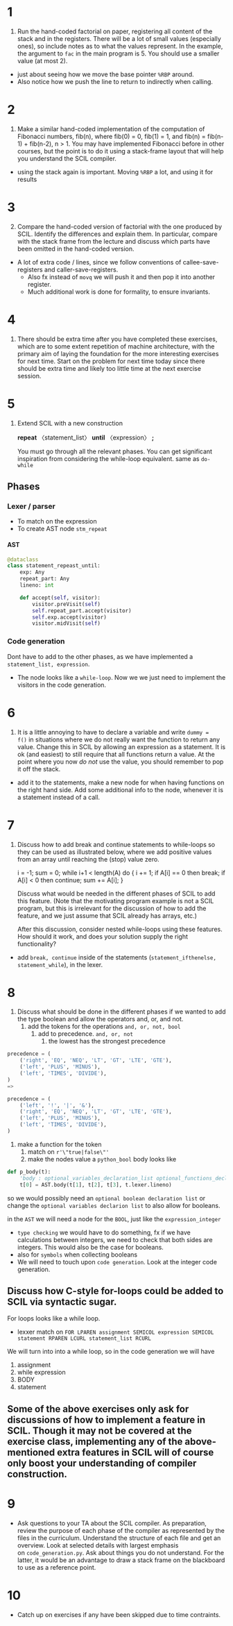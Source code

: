 # 1
1. Run the hand-coded factorial on paper, registering all content of the stack and in the registers. There will be a lot of small values (especially ones), so include notes as to what the values represent. In the example, the argument to `fac` in the main program is 5. You should use a smaller value (at most 2).
- just about seeing how we move the base pointer `%RBP` around. 
- Also notice how we push the line to return to indirectly when calling.
# 2
1. Make a similar hand-coded implementation of the computation of Fibonacci numbers, fib(n), where fib(0) = 0, fib(1) = 1, and fib(n) = fib(n-1) + fib(n-2), n > 1. You may have implemented Fibonacci before in other courses, but the point is to do it using a stack-frame layout that will help you understand the SCIL compiler.
- using the stack again is important. Moving `%RBP` a lot, and using it for results
# 3
2. Compare the hand-coded version of factorial with the one produced by SCIL. Identify the differences and explain them. In particular, compare with the stack frame from the lecture and discuss which parts have been omitted in the hand-coded version.
- A lot of extra code / lines, since we follow conventions of callee-save-registers and caller-save-registers. 
	- Also fx instead of `movq` we will push it and then pop it into another register.
	- Much additional work is done for formality, to ensure invariants.
# 4
1. There should be extra time after you have completed these exercises, which are to some extent repetition of machine architecture, with the primary aim of laying the foundation for the more interesting exercises for next time. Start on the problem for next time today since there should be extra time and likely too little time at the next exercise session.

# 5 
1. Extend SCIL with a new construction
    
    **repeat** 〈statement_list〉 **until** 〈expression〉 **;**
    
    You must go through all the relevant phases. You can get significant inspiration from considering the while-loop equivalent.
same as `do-while`
## Phases
### Lexer / parser
- To match on the expression
- To create AST node `stm_repeat`
#### AST
```python
@dataclass
class statement_repeast_until:
    exp: Any
    repeat_part: Any
    lineno: int

    def accept(self, visitor):
        visitor.preVisit(self)
        self.repeat_part.accept(visitor)
        self.exp.accept(visitor)
        visitor.midVisit(self)
```
### Code generation
Dont have to add to the other phases, as we have implemented a `statement_list, expression`.
- The node looks like a `while-loop`.
Now we we just need to implement the visitors in the code generation.
# 6
1. It is a little annoying to have to declare a variable and write `dummy = f()` in situations where we do not really want the function to return any value. Change this in SCIL by allowing an expression as a statement. It is ok (and easiest) to still require that all functions return a value. At the point where you now _do not_ use the value, you should remember to pop it off the stack.
- add it to the statements, make a new node for when having functions on the right hand side. Add some additional info to the node, whenever it is a statement instead of a call.
# 7
1. Discuss how to add break and continue statements to while-loops so they can be used as illustrated below, where we add positive values from an array until reaching the (stop) value zero.
    
    i = -1;
    sum = 0;
    while i+1 < length(A) do {
       i += 1;
       if A[i] == 0 then break;
       if A[i] < 0 then continue;
       sum += A[i];
    }
    
    Discuss what would be needed in the different phases of SCIL to add this feature. (Note that the motivating program example is not a SCIL program, but this is irrelevant for the discussion of how to add the feature, and we just assume that SCIL already has arrays, etc.)
    
    After this discussion, consider nested while-loops using these features. How should it work, and does your solution supply the right functionality?
- add `break, continue` inside of the statements (`statement_ifthenelse, statement_while`), in the lexer.
# 8
1. Discuss what should be done in the different phases if we wanted to add the type boolean and allow the operators and, or, and not.
	1. add the tokens for the operations `and, or, not, bool`
		1. add to precedence. `and, or, not`
			1. the lowest has the strongest precedence
```python
precedence = (
    ('right', 'EQ', 'NEQ', 'LT', 'GT', 'LTE', 'GTE'),
    ('left', 'PLUS', 'MINUS'),
    ('left', 'TIMES', 'DIVIDE'),
)
=>

precedence = (
	('left', '!', '|', '&'),
    ('right', 'EQ', 'NEQ', 'LT', 'GT', 'LTE', 'GTE'),
    ('left', 'PLUS', 'MINUS'),
    ('left', 'TIMES', 'DIVIDE'),
)
```
1. make a function for the token
	1. match on `r'\"true|false\"'`
	2. make the nodes value a `python_bool`
body looks like
```python
def p_body(t):
    'body : optional_variables_declaration_list optional_functions_declaration_list statement_list'
    t[0] = AST.body(t[1], t[2], t[3], t.lexer.lineno)
```
so we would possibly need an `optional boolean declaration list`
or change the `optional variables declarion list` to also allow for booleans.

in the `AST` we will need a node for the `BOOL`, just like the `expression_integer`

- `type checking` we would have to do something, fx if we have calculations between integers, we need to check that both sides are integers. This would also be the case for booleans.
- also for `symbols` when collecting booleans
- We will need to touch upon `code generation`. Look at the integer code generation.
## Discuss how C-style for-loops could be added to SCIL via syntactic sugar.
For loops looks like a while loop. 
- lexxer match on `FOR LPAREN assignment SEMICOL expression SEMICOL statement RPAREN LCURL statement_list RCURL`

We will turn into into a while loop, so in the code generation we will have
1. assignment
2. while expression
3. BODY
4. statement

## Some of the above exercises only ask for discussions of how to implement a feature in SCIL. Though it may not be covered at the exercise class, implementing any of the above-mentioned extra features in SCIL will of course only boost your understanding of compiler construction.

# 9
- Ask questions to your TA about the SCIL compiler. As preparation, review the purpose of each phase of the compiler as represented by the files in the curriculum. Understand the structure of each file and get an overview. Look at selected details with largest emphasis on `code_generation.py`. Ask about things you do not understand. For the latter, it would be an advantage to draw a stack frame on the blackboard to use as a reference point.
# 10
- Catch up on exercises if any have been skipped due to time contraints.
